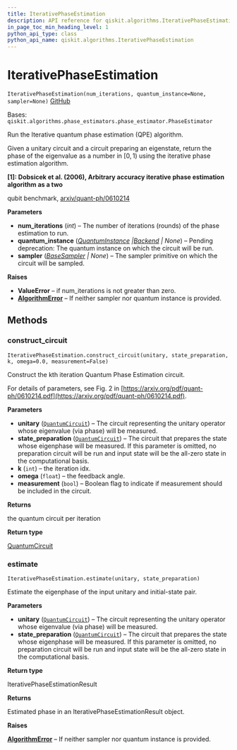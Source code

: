 ```yaml
---
title: IterativePhaseEstimation
description: API reference for qiskit.algorithms.IterativePhaseEstimation
in_page_toc_min_heading_level: 1
python_api_type: class
python_api_name: qiskit.algorithms.IterativePhaseEstimation
---
```


# IterativePhaseEstimation

<span id="qiskit.algorithms.IterativePhaseEstimation" />

`IterativePhaseEstimation(num_iterations, quantum_instance=None, sampler=None)` [GitHub](https://github.com/qiskit/qiskit/tree/stable/0.23/qiskit/algorithms/phase_estimators/ipe.py "view source code")

Bases: `qiskit.algorithms.phase_estimators.phase_estimator.PhaseEstimator`

Run the Iterative quantum phase estimation (QPE) algorithm.

Given a unitary circuit and a circuit preparing an eigenstate, return the phase of the eigenvalue as a number in $[0,1)$ using the iterative phase estimation algorithm.

**\[1]: Dobsicek et al. (2006), Arbitrary accuracy iterative phase estimation algorithm as a two**

qubit benchmark, [arxiv/quant-ph/0610214](https://arxiv.org/abs/quant-ph/0610214)

**Parameters**

*   **num\_iterations** (*int*) – The number of iterations (rounds) of the phase estimation to run.
*   **quantum\_instance** ([*QuantumInstance*](qiskit.utils.QuantumInstance "qiskit.utils.QuantumInstance")  *|*[*Backend*](qiskit.providers.Backend "qiskit.providers.Backend") *| None*) – Pending deprecation: The quantum instance on which the circuit will be run.
*   **sampler** ([*BaseSampler*](qiskit.primitives.BaseSampler "qiskit.primitives.BaseSampler") *| None*) – The sampler primitive on which the circuit will be sampled.

**Raises**

*   **ValueError** – if num\_iterations is not greater than zero.
*   [**AlgorithmError**](qiskit.algorithms.AlgorithmError "qiskit.algorithms.AlgorithmError") – If neither sampler nor quantum instance is provided.

## Methods

### construct\_circuit

<span id="qiskit.algorithms.IterativePhaseEstimation.construct_circuit" />

`IterativePhaseEstimation.construct_circuit(unitary, state_preparation, k, omega=0.0, measurement=False)`

Construct the kth iteration Quantum Phase Estimation circuit.

For details of parameters, see Fig. 2 in [https://arxiv.org/pdf/quant-ph/0610214.pdf](https://arxiv.org/pdf/quant-ph/0610214.pdf).

**Parameters**

*   **unitary** ([`QuantumCircuit`](qiskit.circuit.QuantumCircuit "qiskit.circuit.quantumcircuit.QuantumCircuit")) – The circuit representing the unitary operator whose eigenvalue (via phase) will be measured.
*   **state\_preparation** ([`QuantumCircuit`](qiskit.circuit.QuantumCircuit "qiskit.circuit.quantumcircuit.QuantumCircuit")) – The circuit that prepares the state whose eigenphase will be measured. If this parameter is omitted, no preparation circuit will be run and input state will be the all-zero state in the computational basis.
*   **k** (`int`) – the iteration idx.
*   **omega** (`float`) – the feedback angle.
*   **measurement** (`bool`) – Boolean flag to indicate if measurement should be included in the circuit.

**Returns**

the quantum circuit per iteration

**Return type**

[QuantumCircuit](qiskit.circuit.QuantumCircuit "qiskit.circuit.QuantumCircuit")

### estimate

<span id="qiskit.algorithms.IterativePhaseEstimation.estimate" />

`IterativePhaseEstimation.estimate(unitary, state_preparation)`

Estimate the eigenphase of the input unitary and initial-state pair.

**Parameters**

*   **unitary** ([`QuantumCircuit`](qiskit.circuit.QuantumCircuit "qiskit.circuit.quantumcircuit.QuantumCircuit")) – The circuit representing the unitary operator whose eigenvalue (via phase) will be measured.
*   **state\_preparation** ([`QuantumCircuit`](qiskit.circuit.QuantumCircuit "qiskit.circuit.quantumcircuit.QuantumCircuit")) – The circuit that prepares the state whose eigenphase will be measured. If this parameter is omitted, no preparation circuit will be run and input state will be the all-zero state in the computational basis.

**Return type**

IterativePhaseEstimationResult

**Returns**

Estimated phase in an IterativePhaseEstimationResult object.

**Raises**

[**AlgorithmError**](qiskit.algorithms.AlgorithmError "qiskit.algorithms.AlgorithmError") – If neither sampler nor quantum instance is provided.

